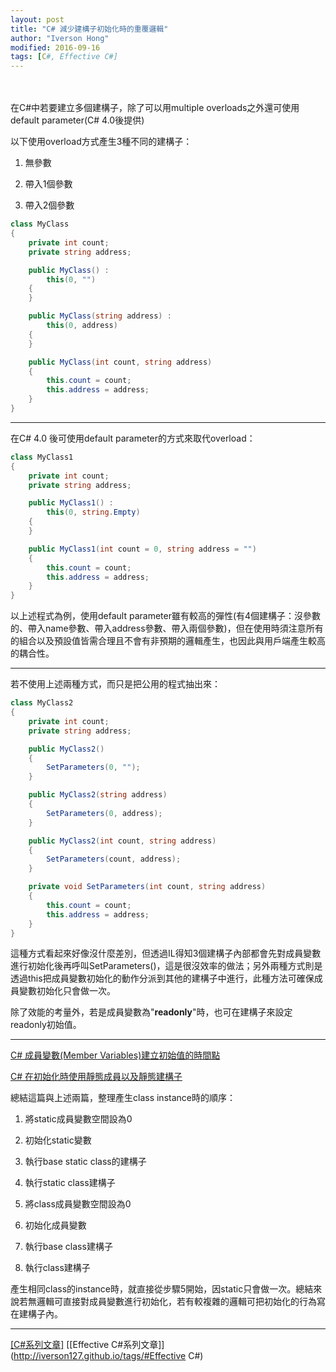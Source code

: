 ```yaml
---
layout: post
title: "C# 減少建構子初始化時的重覆邏輯"
author: "Iverson Hong"
modified: 2016-09-16
tags: [C#, Effective C#]
---
```


　　　　　　　　　　　　　　　　　　　　　　　　　　　　　　　　　　　　　　　　

在C#中若要建立多個建構子，除了可以用multiple overloads之外還可使用default parameter(C# 4.0後提供)

以下使用overload方式產生3種不同的建構子：

1. 無參數

2. 帶入1個參數

3. 帶入2個參數

~~~csharp
class MyClass
{
    private int count;
    private string address;

    public MyClass() :
        this(0, "")
    {
    }

    public MyClass(string address) :
        this(0, address)
    {
    }

    public MyClass(int count, string address)
    {
        this.count = count;
        this.address = address;
    }
}
~~~

----------

在C# 4.0 後可使用default parameter的方式來取代overload：

~~~csharp
class MyClass1
{
    private int count;
    private string address;

    public MyClass1() :
        this(0, string.Empty)
    {
    }

    public MyClass1(int count = 0, string address = "")
    {
        this.count = count;
        this.address = address;
    }
}
~~~

以上述程式為例，使用default parameter雖有較高的彈性(有4個建構子：沒參數的、帶入name參數、帶入address參數、帶入兩個參數)，但在使用時須注意所有的組合以及預設值皆需合理且不會有非預期的邏輯產生，也因此與用戶端產生較高的耦合性。

----------

若不使用上述兩種方式，而只是把公用的程式抽出來：

~~~csharp
class MyClass2
{
    private int count;
    private string address;

    public MyClass2() 
    {
        SetParameters(0, "");
    }

    public MyClass2(string address)
    {
        SetParameters(0, address);
    }

    public MyClass2(int count, string address)
    {
        SetParameters(count, address);
    }

    private void SetParameters(int count, string address)
    {
        this.count = count;
        this.address = address;
    }
}
~~~

這種方式看起來好像沒什麼差別，但透過IL得知3個建構子內部都會先對成員變數進行初始化後再呼叫SetParameters()，這是很沒效率的做法；另外兩種方式則是透過this把成員變數初始化的動作分派到其他的建構子中進行，此種方法可確保成員變數初始化只會做一次。

除了效能的考量外，若是成員變數為"**readonly**"時，也可在建構子來設定readonly初始值。

----------

[C# 成員變數(Member Variables)建立初始值的時間點](http://iverson127.github.io/CSharp_Effective_Item12/)

[C# 在初始化時使用靜態成員以及靜態建構子](http://iverson127.github.io/CSharp_Effective_Item13/)

總結這篇與上述兩篇，整理產生class instance時的順序：

1. 將static成員變數空間設為0

2. 初始化static變數

3. 執行base static class的建構子

4. 執行static class建構子

5. 將class成員變數空間設為0

6. 初始化成員變數

7. 執行base class建構子

8. 執行class建構子

產生相同class的instance時，就直接從步驟5開始，因static只會做一次。總結來說若無邏輯可直接對成員變數進行初始化，若有較複雜的邏輯可把初始化的行為寫在建構子內。

----------

[[C#系列文章]](http://iverson127.github.io/tags/#C#)
[[Effective C#系列文章]](http://iverson127.github.io/tags/#Effective C#)